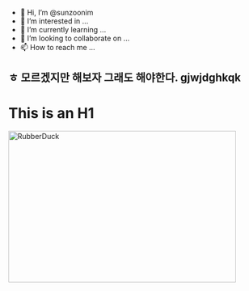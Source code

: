 - 👋 Hi, I’m @sunzoonim
- 👀 I’m interested in ...
- 🌱 I’m currently learning ...
- 💞️ I’m looking to collaborate on ...
- 📫 How to reach me ...

<!---
sunzoonim/sunzoonim is a ✨ special ✨ repository because its `README.md` (this file) appears on your GitHub profile.
You can click the Preview link to take a look at your changes.
--->
ㅎ 모르겠지만 해보자 그래도 해야한다.
gjwjdghkqk
--------------
This is an H1
=============
<img src="https://cdn.pixabay.com/photo/2019/07/24/10/16/poppy-4359796_960_720.jpg" width="450px" height="300px" title="px(픽셀) 크기 설정" alt="RubberDuck"></img><br/>
